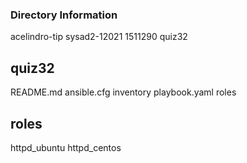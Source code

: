 ### Directory Information

acelindro-tip
sysad2-12021
1511290
quiz32

## quiz32

README.md
ansible.cfg
inventory
playbook.yaml
roles

## roles
httpd_ubuntu
httpd_centos
